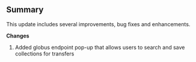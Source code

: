 ## Summary

This update includes several improvements, bug fixes and enhancements.

**Changes**

1. Added globus endpoint pop-up that allows users to search and save collections for transfers